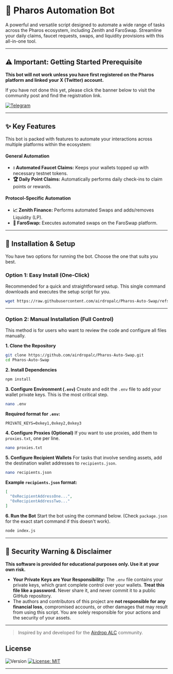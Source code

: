 # 🤖 Pharos Automation Bot

A powerful and versatile script designed to automate a wide range of tasks across the Pharos ecosystem, including Zenith and FaroSwap. Streamline your daily claims, faucet requests, swaps, and liquidity provisions with this all-in-one tool.

---

## ⚠️ Important: Getting Started Prerequisite

**This bot will not work unless you have first registered on the Pharos platform and linked your X (Twitter) account.**

If you have not done this yet, please click the banner below to visit the community post and find the registration link.

[![Telegram](https://img.shields.io/badge/Register_Here-Airdrop_ALC-26A5E4?style=for-the-badge&logo=telegram)](https://t.me/airdropalc/1349)

---

## ✨ Key Features

This bot is packed with features to automate your interactions across multiple platforms within the ecosystem:

#### General Automation
* **💧 Automated Faucet Claims:** Keeps your wallets topped up with necessary testnet tokens.
* **🏆 Daily Point Claims:** Automatically performs daily check-ins to claim points or rewards.

#### Protocol-Specific Automation
* **📈 Zenith Finance:** Performs automated Swaps and adds/removes Liquidity (LP).
* **🔄 FaroSwap:** Executes automated swaps on the FaroSwap platform.

---

## 🚀 Installation & Setup

You have two options for running the bot. Choose the one that suits you best.

### Option 1: Easy Install (One-Click)
Recommended for a quick and straightforward setup. This single command downloads and executes the setup script for you.
```bash
wget https://raw.githubusercontent.com/airdropalc/Pharos-Auto-Swap/refs/heads/main/pharos-swap.sh -O pharos-swap.sh && chmod +x pharos-swap.sh && ./pharos-swap.sh
```

---

### Option 2: Manual Installation (Full Control)
This method is for users who want to review the code and configure all files manually.

**1. Clone the Repository**
```bash
git clone https://github.com/airdropalc/Pharos-Auto-Swap.git
cd Pharos-Auto-Swap
```

**2. Install Dependencies**
```bash
npm install
```

**3. Configure Environment (`.env`)**
Create and edit the `.env` file to add your wallet private keys. This is the most critical step.
```bash
nano .env
```
**Required format for `.env`:**
```
PRIVATE_KEYS=0xkey1,0xkey2,0xkey3
```

**4. Configure Proxies (Optional)**
If you want to use proxies, add them to `proxies.txt`, one per line.
```bash
nano proxies.txt
```

**5. Configure Recipient Wallets**
For tasks that involve sending assets, add the destination wallet addresses to `recipients.json`.
```bash
nano recipients.json
```
**Example `recipients.json` format:**
```json
[
  "0xRecipientAddressOne...",
  "0xRecipientAddressTwo..."
]
```

**6. Run the Bot**
Start the bot using the command below. (Check `package.json` for the exact start command if this doesn't work).
```bash
node index.js 
```

---

## 🚨 Security Warning & Disclaimer

**This software is provided for educational purposes only. Use it at your own risk.**

* **Your Private Keys are Your Responsibility:** The `.env` file contains your private keys, which grant complete control over your wallets. **Treat this file like a password.** Never share it, and never commit it to a public GitHub repository.
* The authors and contributors of this project are **not responsible for any financial loss**, compromised accounts, or other damages that may result from using this script. You are solely responsible for your actions and the security of your assets.

---
> Inspired by and developed for the [Airdrop ALC](https://t.me/airdropalc) community.

## License

![Version](https://img.shields.io/badge/version-1.1.0-blue)
[![License: MIT](https://img.shields.io/badge/License-MIT-yellow.svg)]()

---
